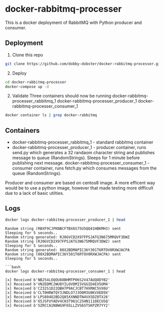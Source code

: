 # docker-rabbitmq-processer

This is a docker deployment of RabbitMQ with Python producer and consumer.

## Deployment

1. Clone this repo
```bash
git clone https://github.com/dobby-dobster/docker-rabbitmq-processer.git
```
2. Deploy
```bash
cd docker-rabbitmq-processer
docker-compose up -d
```
2. Validate
Three containers should now be running
  docker-rabbitmq-processer_rabbitmq_1
  docker-rabbitmq-processer_producer_1
  docker-rabbitmq-processer_consumer_1
```bash
docker container ls | grep docker-rabbitmq
```

## Containers
- docker-rabbitmq-processer_rabbitmq_1 - standard rabbitmq container
- docker-rabbitmq-processer_producer_1 - producer container, runs send.py which generates a 32 randaom character string and publishes message to queue (RandomStrings). Sleeps for 1 minute before publishing next message.
docker-rabbitmq-processer_consumer_1 - consumer container, runs fetch.py which consumes messages from the queue (RandomStrings).

Producer and consumer are based on centos8 image. A more efficent way would be to use a python image, however that made testing more difficult due to a lack of basic utilties. 

## Logs
```bash
docker logs docker-rabbitmq-processer_producer_1 | head
```
```Random string generated: RBXF9CJPKNBCFTBX6S75U5QQ41HBKMH3
Random string (RBXF9CJPKNBCFTBX6S75U5QQ41HBKMH3) sent
Sleeping for 5 seconds..
Random string generated: RJ0GVCD2X97FPSJATG3N675MRQVF3DWZ
Random string (RJ0GVCD2X97FPSJATG3N675MRQVF3DWZ) sent
Sleeping for 5 seconds..
Random string generated: 08X2BDMAPIC36Y301T6RTOV0RXWJACPA
Random string (08X2BDMAPIC36Y301T6RTOV0RXWJACPA) sent
Sleeping for 5 seconds..

```bash
docker logs docker-rabbitmq-processer_consumer_1 | head
```
```[*] Waiting for messages. To exit press CTRL+C
[x] Received b'NB254LOQOU88BHMTP06S2V47AUQODYB2'
[x] Received b'VN2EDMC2WU8YILOVDMI5VGGID4EX5UM4'
[x] Received b'CZ32S1D22QBH7P9ACJCBT7HXRNC5VX6U'
[x] Received b'CLT0HRW7QY3JNDLO7J3O0M3U8KVXED9X'
[x] Received b'LPS804O2BD2Q85XXNNDTN4VX5DZ0TX26'
[x] Received b'65JSFUYADV4CH3T961C2SHN1110ECUSQ'
[x] Received b'5ZRCCA1N8WG9F65LLZVS6STSKPZR7YY2'
